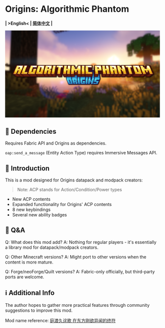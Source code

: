 # Origins: Algorithmic Phantom

**| >English< | [简体中文](README-zh_cn.md) |**

![Banner](oap_title.png)

## 📌 Dependencies

Requires Fabric API and Origins as dependencies.

`oap:send_a_message` (Entity Action Type) requires Immersive Messages API.

## 📑 Introduction

This is a mod designed for Origins datapack and modpack creators:

> Note: ACP stands for Action/Condition/Power types

- New ACP contents
- Expanded functionality for Origins' ACP contents
- 8 new keybindings
- Several new ability badges

## 💭 Q&A

Q: What does this mod add?
A: Nothing for regular players - it's essentially a library mod for datapack/modpack creators.

Q: Other Minecraft versions?
A: Might port to other versions when the content is more mature.

Q: Forge/neoForge/Quilt versions?
A: Fabric-only officially, but third-party ports are welcome.

## ℹ️ Additional Info

The author hopes to gather more practical features through community suggestions to improve this mod.

Mod name reference: [庭渡久诧歌 在东方刚欲异闻的终符](https://en.touhouwiki.net/wiki/Tendo_Yoshika)